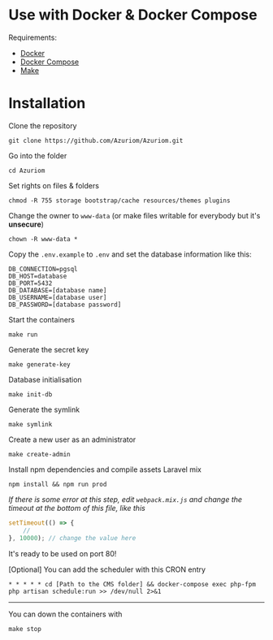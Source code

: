 # Use with Docker & Docker Compose

Requirements:
- [Docker](https://docs.docker.com/engine/install/)
- [Docker Compose](https://docs.docker.com/compose/install/)
- [Make](https://en.wikipedia.org/wiki/Make_(software))

# Installation

Clone the repository
```
git clone https://github.com/Azuriom/Azuriom.git
```

Go into the folder
```
cd Azuriom
```

Set rights on files & folders
```
chmod -R 755 storage bootstrap/cache resources/themes plugins
```

Change the owner to `www-data` (or make files writable for everybody but it's **unsecure**)
```
chown -R www-data *
```

Copy the `.env.example` to `.env` and set the database information like this:
```
DB_CONNECTION=pgsql
DB_HOST=database
DB_PORT=5432
DB_DATABASE=[database name]
DB_USERNAME=[database user]
DB_PASSWORD=[database password]
```

Start the containers
```
make run
```

Generate the secret key
```
make generate-key
```

Database initialisation
```
make init-db
```

Generate the symlink
```
make symlink
```

Create a new user as an administrator
```
make create-admin
```

Install npm dependencies and compile assets Laravel mix
```
npm install && npm run prod
```

_If there is some error at this step, edit `webpack.mix.js` and change the timeout at the bottom of this file, like this_
```javascript
setTimeout(() => {
    //
}, 10000); // change the value here
```


It's ready to be used on port 80!

[Optional]
You can add the scheduler with this CRON entry
```
* * * * * cd [Path to the CMS folder] && docker-compose exec php-fpm php artisan schedule:run >> /dev/null 2>&1
```

---
You can down the containers with
```
make stop
```
